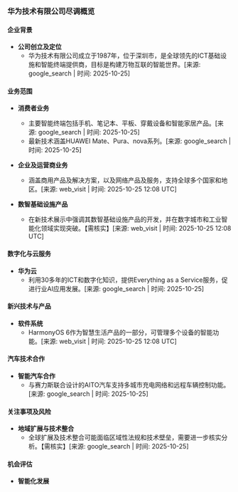 ### 华为技术有限公司尽调概览

#### 企业背景
- **公司创立及定位**
  - 华为技术有限公司成立于1987年，位于深圳市，是全球领先的ICT基础设施和智能终端提供商，目标是构建万物互联的智能世界。[来源: google_search | 时间: 2025-10-25]

#### 业务范围
- **消费者业务**
  - 主要智能终端包括手机、笔记本、平板、穿戴设备和智能家居产品。[来源: google_search | 时间: 2025-10-25]
  - 最新技术涵盖HUAWEI Mate、Pura、nova系列。[来源: google_search | 时间: 2025-10-25]

- **企业及运营商业务**
  - 涵盖商用产品及解决方案，以及网络产品及服务，支持全球多个国家和地区。[来源: web_visit | 时间: 2025-10-25 12:08 UTC]

- **数智基础设施产品**
  - 在新技术展示中强调其数智基础设施产品的开发，并在数字城市和工业智能化领域实现突破。【需核实】[来源: web_visit | 时间: 2025-10-25 12:08 UTC]

#### 数字化与云服务
- **华为云**
  - 利用30多年的ICT和数字化知识，提供Everything as a Service服务，促进行业AI应用发展。[来源: google_search | 时间: 2025-10-25]

#### 新兴技术与产品
- **软件系统**
  - HarmonyOS 6作为智慧生活产品的一部分，可管理多个设备的智能功能。[来源: web_visit | 时间: 2025-10-25 12:08 UTC]

#### 汽车技术合作
- **智能汽车合作**
  - 与赛力斯联合设计的AITO汽车支持多城市充电网络和远程车辆控制功能。[来源: google_search | 时间: 2025-10-25]

#### 关注事项及风险
- **地域扩展与技术整合**
  - 全球扩展及技术整合可能面临区域性法规和技术壁垒，需要进一步核实分析。【需核实】[来源: google_search | 时间: 2025-10-25]

#### 机会评估
- **智能化发展**